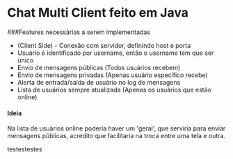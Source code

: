 # Chat Multi Client feito em Java

###Features necessárias a serem implementadas
* (Client Side) - Conexão com servidor, definindo host e porta
* Usuário é identificado por username, então o username tem que ser único
* Envio de mensagens públicas (Todos usuários recebem)
* Envio de mensagens privadas (Apenas usuário específico recebe)
* Alerta de entrada/saída de usuário no log de mensagens
* Lista de usuários sempre atualizada (Apenas os usuários que estão online)

#### Ideia
Na lista de usuários online poderia haver um 'geral', que serviria para enviar mensagens públicas, acredito que facilitaria na troca entre uma tela e outra.

testestestes
